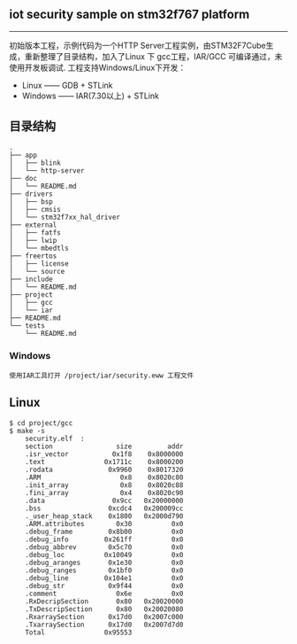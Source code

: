 ## iot security sample on stm32f767 platform   
********************************************
初始版本工程，示例代码为一个HTTP Server工程实例，由STM32F7Cube生成，重新整理了目录结构，加入了Linux 下 gcc工程，IAR/GCC 可编译通过，未使用开发板调试. 
工程支持Windows/Linux下开发：     
- Linux —— GDB + STLink     
- Windows —— IAR(7.30以上) + STLink     

## 目录结构
```
.
├── app
│   ├── blink
│   └── http-server
├── doc
│   └── README.md
├── drivers
│   ├── bsp
│   ├── cmsis
│   └── stm32f7xx_hal_driver
├── external
│   ├── fatfs
│   ├── lwip
│   └── mbedtls
├── freertos
│   ├── license
│   └── source
├── include
│   └── README.md
├── project
│   ├── gcc
│   └── iar
├── README.md
└── tests
	└── README.md
```
### Windows
```
使用IAR工具打开 /project/iar/security.eww 工程文件
```
## Linux
```
$ cd project/gcc
$ make -s
	security.elf  :
	section                size         addr
	.isr_vector           0x1f8    0x8000000
	.text               0x1711c    0x8000200
	.rodata              0x9960    0x8017320
	.ARM                    0x8    0x8020c80
	.init_array             0x8    0x8020c88
	.fini_array             0x4    0x8020c90
	.data                 0x9cc   0x20000000
	.bss                 0xcdc4   0x200009cc
	._user_heap_stack    0x1800   0x2000d790
	.ARM.attributes        0x30          0x0
	.debug_frame         0x8b00          0x0
	.debug_info         0x261ff          0x0
	.debug_abbrev        0x5c70          0x0
	.debug_loc          0x10049          0x0
	.debug_aranges       0x1e30          0x0
	.debug_ranges        0x1bf0          0x0
	.debug_line         0x104e1          0x0
	.debug_str           0x9f44          0x0
	.comment               0x6e          0x0
	.RxDecripSection       0x80   0x20020000
	.TxDescripSection      0x80   0x20020080
	.RxarraySection      0x17d0   0x2007c000
	.TxarraySection      0x17d0   0x2007d7d0
	Total               0x95553

```

